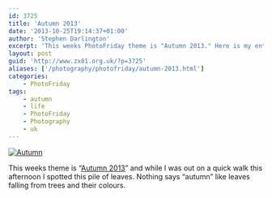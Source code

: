 ```yaml
---
id: 3725
title: 'Autumn 2013'
date: '2013-10-25T19:14:37+01:00'
author: 'Stephen Darlington'
excerpt: 'This weeks PhotoFriday theme is "Autumn 2013." Here is my entry.'
layout: post
guid: 'http://www.zx81.org.uk/?p=3725'
aliases: ['/photography/photofriday/autumn-2013.html']
categories:
    - PhotoFriday
tags:
    - autumn
    - life
    - PhotoFriday
    - Photography
    - uk
---
```


[![Autumn](https://i0.wp.com/farm4.staticflickr.com/3799/10479376454_f6dd8227f3.jpg?resize=375%2C500)](http://www.flickr.com/photos/stephendarlington/10479376454/ "Autumn by stephendarlington, on Flickr")

This weeks theme is “[Autumn 2013](http://www.photofriday.com/challenge.php?id=1339)” and while I was out on a quick walk this afternoon I spotted this pile of leaves. Nothing says “autumn” like leaves falling from trees and their colours.